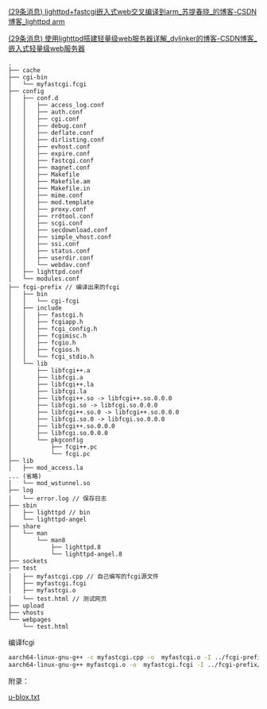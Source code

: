 [(29条消息) lighttpd+fastcgi嵌入式web交叉编译到arm_苏提春晓_的博客-CSDN博客_lighttpd arm](https://blog.csdn.net/main_h_/article/details/116260243)

[(29条消息) 使用lighttpd搭建轻量级web服务器详解_dvlinker的博客-CSDN博客_嵌入式轻量级web服务器](https://blog.csdn.net/chenlycly/article/details/126072917?ops_request_misc=%7B%22request%5Fid%22%3A%22167583742716800182741593%22%2C%22scm%22%3A%2220140713.130102334..%22%7D&request_id=167583742716800182741593&biz_id=0&utm_medium=distribute.pc_search_result.none-task-blog-2~all~baidu_landing_v2~default-4-126072917-null-null.142^v73^insert_down2,201^v4^add_ask,239^v1^insert_chatgpt&utm_term=lighttpd服务器&spm=1018.2226.3001.4187)

```shell
.
├── cache
├── cgi-bin
│   └── myfastcgi.fcgi
├── config
│   ├── conf.d
│   │   ├── access_log.conf
│   │   ├── auth.conf
│   │   ├── cgi.conf
│   │   ├── debug.conf
│   │   ├── deflate.conf
│   │   ├── dirlisting.conf
│   │   ├── evhost.conf
│   │   ├── expire.conf
│   │   ├── fastcgi.conf
│   │   ├── magnet.conf
│   │   ├── Makefile
│   │   ├── Makefile.am
│   │   ├── Makefile.in
│   │   ├── mime.conf
│   │   ├── mod.template
│   │   ├── proxy.conf
│   │   ├── rrdtool.conf
│   │   ├── scgi.conf
│   │   ├── secdownload.conf
│   │   ├── simple_vhost.conf
│   │   ├── ssi.conf
│   │   ├── status.conf
│   │   ├── userdir.conf
│   │   └── webdav.conf
│   ├── lighttpd.conf
│   └── modules.conf
├── fcgi-prefix // 编译出来的fcgi
│   ├── bin
│   │   └── cgi-fcgi
│   ├── include
│   │   ├── fastcgi.h
│   │   ├── fcgiapp.h
│   │   ├── fcgi_config.h
│   │   ├── fcgimisc.h
│   │   ├── fcgio.h
│   │   ├── fcgios.h
│   │   └── fcgi_stdio.h
│   └── lib
│       ├── libfcgi++.a
│       ├── libfcgi.a
│       ├── libfcgi++.la
│       ├── libfcgi.la
│       ├── libfcgi++.so -> libfcgi++.so.0.0.0
│       ├── libfcgi.so -> libfcgi.so.0.0.0
│       ├── libfcgi++.so.0 -> libfcgi++.so.0.0.0
│       ├── libfcgi.so.0 -> libfcgi.so.0.0.0
│       ├── libfcgi++.so.0.0.0
│       ├── libfcgi.so.0.0.0
│       └── pkgconfig
│           ├── fcgi++.pc
│           └── fcgi.pc
├── lib 
│   ├── mod_access.la
... (省略)
│   └── mod_wstunnel.so
├── log
│   └── error.log // 保存日志
├── sbin
│   ├── lighttpd // bin
│   └── lighttpd-angel
├── share
│   └── man
│       └── man8
│           ├── lighttpd.8
│           └── lighttpd-angel.8
├── sockets
├── test
│   ├── myfastcgi.cpp // 自己编写的fcgi源文件
│   ├── myfastcgi.fcgi
│   ├── myfastcgi.o
│   └── test.html // 测试网页
├── upload
├── vhosts
└── webpages
    └── test.html

```

编译fcgi

```bash
aarch64-linux-gnu-g++ -c myfastcgi.cpp -o  myfastcgi.o -I ../fcgi-prefix/include 
aarch64-linux-gnu-g++ myfastcgi.o -o  myfastcgi.fcgi -I ../fcgi-prefix/include -lfcgi -L ../fcgi-prefix/lib
```



附录：

[u-blox.txt](../doc/lighttpd_fcgi_prefix.tar)
